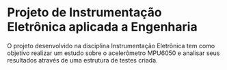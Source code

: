 # Projeto de Instrumentação Eletrônica aplicada a Engenharia
O projeto desenvolvido na disciplina Instrumentação Eletrônica tem como objetivo realizar um estudo sobre o acelerômetro MPU6050 e analisar seus resultados através de uma estrutura de testes criada.

